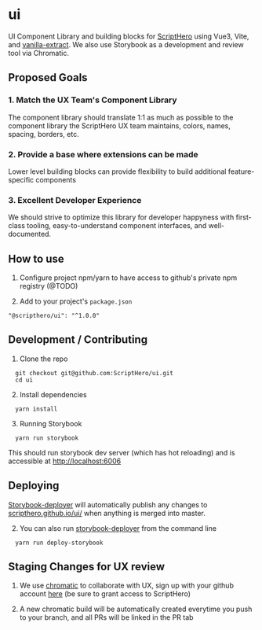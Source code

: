 # ui
UI Component Library and building blocks for [ScriptHero](https://www.scripthero.com) using Vue3, Vite, and [vanilla-extract](https://github.com/seek-oss/vanilla-extract).  We also use Storybook as a development and review tool via Chromatic.


## Proposed Goals

### 1. Match the UX Team's Component Library

The component library should translate 1:1 as much as possible to the component library the ScriptHero UX team maintains, colors, names, spacing, borders, etc.

### 2. Provide a base where extensions can be made

Lower level building blocks can provide flexibility to build additional feature-specific components

### 3. Excellent Developer Experience

We should strive to optimize this library for developer happyness with first-class tooling, easy-to-understand component interfaces, and well-documented. 


## How to use

1. Configure project npm/yarn to have access to github's private npm registry (@TODO)

2. Add to your project's `package.json`
```
"@scripthero/ui": "^1.0.0"
```



## Development / Contributing
1. Clone the repo
```shell
  git checkout git@github.com:ScriptHero/ui.git
  cd ui
```

2. Install dependencies
```shell
  yarn install
```

3. Running Storybook
```shell
  yarn run storybook
```

This should run storybook dev server (which has hot reloading) and is accessible at [http://localhost:6006](http://localhost:6006) 

## Deploying
[Storybook-deployer](https://github.com/storybookjs/storybook-deployer) will automatically publish any changes to [scripthero.github.io/ui/](scripthero.github.io/ui/) when anything is merged into master.

2. You can also run [storybook-deployer](https://github.com/storybookjs/storybook-deployer) from the command line
```shell
  yarn run deploy-storybook
```

## Staging Changes for UX review
1. We use [chromatic](https://www.chromatic.com) to collaborate with UX, sign up with your github account [here](https://www.chromatic.com/start?startWithSignup=true) (be sure to grant access to ScriptHero)

2. A new chromatic build will be automatically created everytime you push to your branch, and all PRs will be linked in the PR tab
